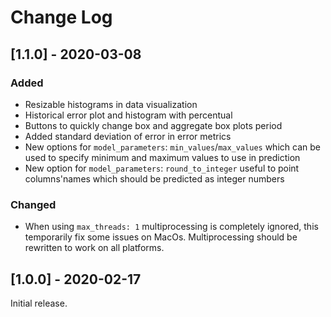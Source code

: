 # Change Log

## [1.1.0] - 2020-03-08

### Added

- Resizable histograms in data visualization
- Historical error plot and histogram with percentual 
- Buttons to quickly change box and aggregate box plots period
- Added standard deviation of error in error metrics
- New options for `model_parameters`: `min_values`/`max_values` which can be used to specify minimum and maximum
values to use in prediction
- New option for `model_parameters`: `round_to_integer` useful to point columns'names which should be predicted
as integer numbers

### Changed

- When using `max_threads: 1` multiprocessing is completely ignored, this temporarily fix some issues on MacOs. 
Multiprocessing should be rewritten to work on all platforms.

## [1.0.0] - 2020-02-17

Initial release.